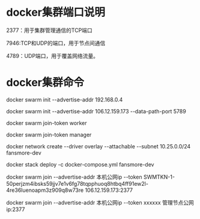 ﻿# docker集群端口说明

2377：用于集群管理通信的TCP端口

7946:TCP和UDP的端口，用于节点间通信

4789：UDP端口，用于覆盖网络流量。


# docker集群命令
docker swarm init --advertise-addr 192.168.0.4

docker swarm init --advertise-addr 106.12.159.173 --data-path-port 5789

docker swarm join-token worker

docker swarm join-token manager

docker network create --driver overlay --attachable --subnet 10.25.0.0/24 fansmore-dev

docker stack deploy -c docker-compose.yml fansmore-dev


docker swarm join --advertise-addr 本机公网ip --token SWMTKN-1-50perjzm4ibsks59jjv7e1v6fg78tqpphuoq8htbq4ff91ew2l-4re36luenoapm3z909q8w73re 106.12.159.173:2377

docker swarm join --advertise-addr 本机公网ip --token xxxxxx 管理节点公网ip:2377
